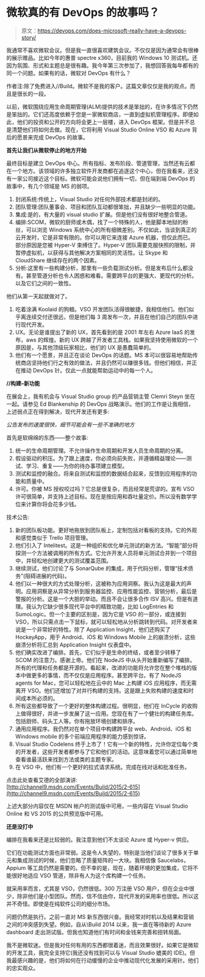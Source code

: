 # 微软真的有 DevOps 的故事吗？

> 原文：<https://devops.com/does-microsoft-really-have-a-devops-story/>

我通常不喜欢微软会议。但是我一直很喜欢建筑会议。不仅仅是因为通常会有很棒的展示赠品。比如今年的惠普 spectre x360，目前我的 Windows 10 测试机。还因为氛围、形式和主题总是很有趣。我今年第三次参加了，我想回答我每年都有的同一个问题。如果有的话，微软对 DevOps 有什么？

作者注:除了免费进入//Build。微软不是我的客户。这篇文章仅仅是我的观点。而且是很长的一段。

以前，微软围绕应用生命周期管理(ALM)提供的技术是笨拙的，在许多情况下仍然是笨拙的。它们还高度依赖于您是一家微软商店，一直到虚拟机管理程序。即便如此，他们的投资和公开的方向将会更上一层楼，进入 DevOps 框架。但是并不总是清楚他们将如何去做。现在，它将利用 Visual Studio Online VSO 和 Azure 背后的愿景来完成 DevOps 的故事。

**首先让我们从微软停止的地方开始**

最终目标是建立 DevOps 中心。所有指标、发布阶段、管道管理，当然还有云都在一个地方。该领域的许多独立软件开发商都在追逐这个中心，但在我看来，还没有一家公司接近这个目标。微软可能会说他们拥有一切，但在端到端 DevOps 的故事中，有几个领域是 MS 的弱项。

1.  封闭系统:传统上，Visual Studio 对任何外部技术都是封闭的。
2.  团队管理:团队董事会、项目和团队互动都很笨拙，并且缺少一些明显的功能。
3.  集成:是的，有大量的 visual studio 扩展。但是他们没有很好地整合管道。
4.  编排:SCOM，微软的厨师或木偶，找了一个特殊的人，他是脚本地狱的粉丝，可以浏览 Windows 系统中心的所有细微差别。不仅如此，当谈到真正的云开发时，它是非常有限的。你可以用它来连接 Azure 机器，但仅此而已。部分原因是您被 Hyper-V 束缚住了。Hyper-V 团队需要克服快照的限制，并暂停虚拟机，以获得与其他解决方案相同的灵活性。让 Skype 和 CloudShare 继续存在的两个因素。
5.  分析:这里有一些构建分析，那里有一些负载测试分析。但是发布后什么都没有。甚至管道分析也令人困惑和难看。需要跨平台的更强大、更现代的分析。以及它们之间的一致性。

他们从第一天起就做对了。

1.  吃着涂满 Koolaid 的狗粮。VSO 开发团队活得很敏捷，我相信他们。他们似乎离连续交付还很远，但是他们每 3 周发布一次，并且在他们自己的团队中进行现代开发。
2.  UX。无论是谁提出了新的 UX，首先看到的是 2001 年左右 Azure IaaS 的发布，aws 的辉煌。新的 UX 跨越了开发者工具栈。如果我坚持使用微软的一个原因是，与其他顶级玩家相比，他们的 UX 是愚蠢简单的。
3.  他们有一个愿景，并且正在谈论 DevOps 的话题。MS 本可以很容易地帮助传统商店坚持他们行之有效的做法，并且仍然可以赚很多钱。但他们相信，并正在推动 DevOps 针。仅此一点就能帮助运动中的每一个人。

**//构建–新功能**

在展会上，我有机会与 Visual Studio group 的产品营销主管 Clemri Steyn 坐在一起。请参见 Ed Blankenship 的 DevOps 战略演示。他们的工作是让我相信，上述弱点正在得到解决，现代开发还有更多:

*公告发布的速度很快，细节可能会有一些不准确的地方*

首先是软绵绵的东西——整个故事:

1.  统一的生命周期管理。不允许操作生命周期和开发人员生命周期的分离。
2.  假设驱动的积压。为了跟上速度，你必须向前失败，并遵循精益理论——测试、学习、重复——为你的待办事项建立模型。
3.  测试和监控的融合。将来自测试和监控的数据结合起来，反馈到应用程序的功能和质量中。
4.  许可。你被 MS 授权咬过吗？它总是很复杂，而且经常是荒谬的。宣布 VSO 许可很简单，并支持上述目标。现在是按应用和吞吐量定价。所以没有数学学位来计算你将会花多少钱。

技术公告:

1.  新的团队板功能。更好地拖放到团队板上，定制包括对看板的支持。它的外观和感觉类似于 Trello 项目管理。
2.  他们引入了 Intelitest。这是一种组织和优化单元测试的新方法。“智能”部分将探测一个方法被调用的所有方式。它允许开发人员将单元测试合并到一个项目中，并轻松地创建更大的测试覆盖范围。
3.  继续测试，他们讨论了与 SonarQube 的集成，用于代码分析，管理“技术债务”(阻碍进展的代码)。
4.  他们以一种很大的方式处理分析，这被称为应用洞察。我认为这是最大的声明。应用洞察是从异常分析到服务器监控、应用性能监控、营销分析，最后是警报的分析。这是一个大胆的举动。而且不会让很多合作 ISV 高兴。但是有道理。我认为它缺少很多现代平台中的精致功能，比如 LogEntries 和 SumoLogic。但一个主要的区别是，因为它是 VSO 的一部分，或连接到 VSO，所以只需点击一下鼠标，就可以轻松地从分析跳转到代码。对开发者来说是一个非常好的特性。除了 Application Insight，他们还购买了 HockeyApp，用于 Android、iOS 和 Windows Mobile 上的崩溃分析，这些崩溃分析将汇总到 Application Insight 仪表盘中。
5.  他们确实改进了编排。首先，它们似乎是生命的终结，或者至少转移了 SCOM 的注意力。感谢上帝。他们在 NodeJS 中从头开始重新编写了编排。所有的代理和任务都是开源的。看起来，改进的功能将允许您在整个堆栈的版本中做更多的事情，而不仅仅是应用程序。甚至跨平台。有了 NodeJS agents for Mac，您可以轻松地在云中的 Mac 上构建 iOS 应用程序，而无需离开 VSO。他们还增加了对并行构建的支持。这是跟上失败构建的速度和时间成本所必须的。
6.  所有这些都导致了一个更好的整体构建过程。很明显，他们在 InCycle 的收购上做得很好，并进一步发展了这一应用。您现在有了一个健壮的构建任务库。包括厨师、码头工人等。你有拖放环境创建和排序。
7.  通用应用程序。我仍然对在单个项目中构建跨平台 web、Android、iOS 和 Windows mobile 的多个前端应用程序的能力感到惊讶。
8.  Visual Studio Codelens 终于上市了！它有一个新的特性，允许你定位每个类的开发者，这些开发者都参与了它和他们的活动。这意味着您可以通过简单地查看谁最活跃来找到方法或类的主题专家。
9.  在 VSO 中，他们有一个更好的拉式请求系统。完成在线对话和批准任务。

点击此处查看艾德的全部演讲:[http://channel9.msdn.com/Events/Build/2015/2-615](http://channel9.msdn.com/Events/Build/2015/2-615)

上述大部分内容仅在 MSDN 帐户的测试版中可用，一些内容在 Visual Studio Online 和 VS 2015 的公共预览版中可用。

**还是没打中**

编排在我看来还是比较弱的。我注意到他们不太谈论 Azure 或 Hyper-v 供应。

它们在功能测试方面也非常弱。这是令人失望的，特别是当他们谈论了很多关于单元和集成测试的时候，他们忽略了质量矩阵的一大块。我相信像 Saucelabs，Appium 等工具仍然是需要的。但不幸的是，现在，随着环境的更加集成，它将不能很好地适应 VSO 管道，除非有人为这个库构建一个任务。

就采用率而言，尤其是 VSO，仍然很低。300 万注册 VSO 用户，但在企业中很少，除非他们是小型团队。然而，信不信由你，现代开发的采用率也很低。所以这并不奇怪。即使是在纯软件公司的细分市场。

问题仍然是执行。之前一直对 MS 新东西很兴奋。我经常对时机以及结果和营销之间的冲突感到失望。例如，自从\Build 2014 以来，我一直在等待新的 Azure dashboard 走出测试版。但我也知道他们有时间和金钱来完善和扭转局面。

我不是微软迷。但是我对任何有用的东西都很着迷，而且效果很好。如果它是微软的开发工具，我完全支持它(我还没有找到可以与 Visual Studio 媲美的 IDE)。但我最感兴趣的是，他们将如何在行动缓慢的企业中推动现代化发展的采用针。他们的忠实观众。